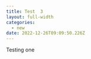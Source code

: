 ```yaml
---
title: Test  3
layout: full-width
categories:
  - new
date: 2022-12-26T09:09:50.226Z
---
```

T﻿esting one